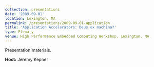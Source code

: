 ```yaml
---
collection: presentations
date: '2009-09-01'
location: Lexington, MA
permalink: /presentations/2009-09-01-application
title: 'Application Accelerators: Deus ex machina?'
type: Plenary
venue: High Performance Embedded Computing Workshop, Lexington, MA
---
```


Presentation materials.


**Host:** Jeremy Kepner
